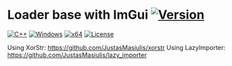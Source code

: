 # Loader base with ImGui [![Version](https://img.shields.io/badge/1.0-green.svg?style=plastic)]()
[![C++](https://img.shields.io/badge/language-C%2B%2B-%23f34b7d.svg?style=plastic)](https://en.wikipedia.org/wiki/C%2B%2B)
[![Windows](https://img.shields.io/badge/platform-Windows-0078d7.svg?style=plastic)](https://en.wikipedia.org/wiki/Microsoft_Windows)
[![x64](https://img.shields.io/badge/arch-x64-red.svg?style=plastic)](https://en.wikipedia.org/wiki/64-bit_computing) 
[![License](https://img.shields.io/github/license/sDylane/Loader-base-with-ImGui.svg?style=plastic)](LICENSE)

Using XorStr: https://github.com/JustasMasiulis/xorstr
Using LazyImporter: https://github.com/JustasMasiulis/lazy_importer
